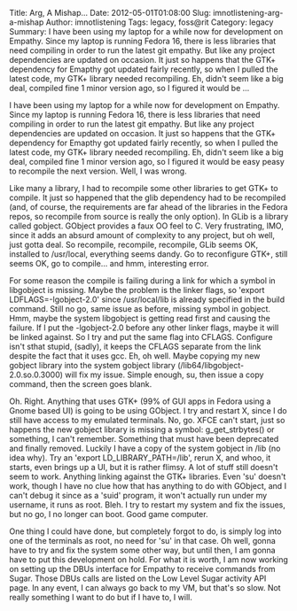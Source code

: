 Title: Arg, A Mishap...
Date: 2012-05-01T01:08:00
Slug: imnotlistening-arg-a-mishap
Author: imnotlistening
Tags: legacy, foss@rit
Category: legacy
Summary: I have been using my laptop for a while now for development on Empathy. Since my laptop is running Fedora 16, there is less libraries that need compiling in order to run the latest git empathy. But like any project dependencies are updated on occasion. It just so happens that the GTK+ dependency for Emapthy got updated fairly recently, so when I pulled the latest code, my GTK+ library needed recompiling. Eh, didn't seem like a big deal, compiled fine 1 minor version ago, so I figured it would be ... 

I have been using my laptop for a while now for development on Empathy. Since
my laptop is running Fedora 16, there is less libraries that need compiling in
order to run the latest git empathy. But like any project dependencies are
updated on occasion. It just so happens that the GTK+ dependency for Emapthy
got updated fairly recently, so when I pulled the latest code, my GTK+ library
needed recompiling. Eh, didn't seem like a big deal, compiled fine 1 minor
version ago, so I figured it would be easy peasy to recompile the next
version. Well, I was wrong.

Like many a library, I had to recompile some other libraries to get GTK+ to
compile. It just so happened that the glib dependency had to be recompiled
(and, of course, the requirements are far ahead of the libraries in the Fedora
repos, so recompile from source is really the only option). In GLib is a
library called gobject. GObject provides a faux OO feel to C. Very
frustrating, IMO, since it adds an absurd amount of complexity to any project,
but oh well, just gotta deal. So recompile, recompile, recompile, GLib seems
OK, installed to /usr/local, everything seems dandy. Go to reconfigure GTK+,
still seems OK, go to compile... and hmm, interesting error.

For some reason the compile is failing during a link for which a symbol in
libgobject is missing. Maybe the problem is the linker flags, so 'export
LDFLAGS=-lgobject-2.0' since /usr/local/lib is already specified in the build
command. Still no go, same issue as before, missing symbol in gobject. Hmm,
maybe the system libgobject is getting read first and causing the failure. If
I put the -lgobject-2.0 before any other linker flags, maybe it will be linked
against. So I try and put the same flag into CFLAGS. Configure isn't sthat
stupid, (sadly), it keeps the CFLAGS separate from the link despite the fact
that it uses gcc. Eh, oh well. Maybe copying my new gobject library into the
system gobject library (/lib64/libgobject-2.0.so.0.3000) will fix my issue.
Simple enough, su, then issue a copy command, then the screen goes blank.

Oh. Right. Anything that uses GTK+ (99% of GUI apps in Fedora using a Gnome
based UI) is going to be using GObject. I try and restart X, since I do still
have access to my emulated terminals. No, go. XFCE can't start, just so
happens the new gobject library is missing a symbol: g_get_strbytes() or
something, I can't remember. Something that must have been deprecated and
finally removed. Luckily I have a copy of the system gobject in /lib (no idea
why). Try an 'export LD_LIBRARY_PATH=/lib', rerun X, and whoo, it starts, even
brings up a UI, but it is rather flimsy. A lot of stuff still doesn't seem to
work. Anything linking against the GTK+ libraries. Even 'su' doesn't work,
though I have no clue how that has anything to do with GObject, and I can't
debug it since as a 'suid' program, it won't actually run under my username,
it runs as root. Bleh. I try to restart my system and fix the issues, but no
go, I no longer can boot. Good game computer.

One thing I could have done, but completely forgot to do, is simply log into
one of the terminals as root, no need for 'su' in that case. Oh well, gonna
have to try and fix the system some other way, but until then, I am gonna have
to put this development on hold. For what it is worth, I am now working on
setting up the DBUs interface for Empathy to receive commands from Sugar.
Those DBUs calls are listed on the Low Level Sugar activity API page. In any
event, I can always go back to my VM, but that's so slow. Not really something
I want to do but if I have to, I will.

